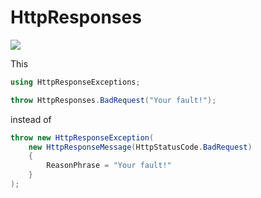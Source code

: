 # HttpResponses

[![][nuget-img]][nuget]

[nuget]:     http://badge.fury.io/nu/HttpResponses
[nuget-img]: https://badge.fury.io/nu/HttpResponses.png

This

```cs
using HttpResponseExceptions;

throw HttpResponses.BadRequest("Your fault!");
```

instead of

```cs
throw new HttpResponseException(
    new HttpResponseMessage(HttpStatusCode.BadRequest)
    {
        ReasonPhrase = "Your fault!"
    }
);
```
